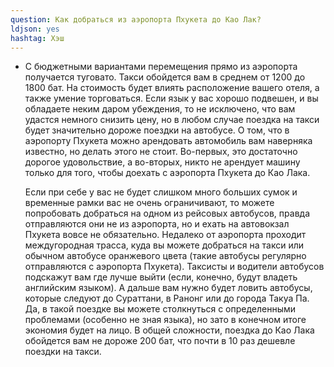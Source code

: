```yaml
---
question: Как добраться из аэропорта Пхукета до Као Лак?
ldjson: yes
hashtag: Хэш
---
```


* С бюджетными вариантами перемещения прямо из аэропорта получается туговато. Такси обойдется вам в среднем от 1200 до 1800 бат. На стоимость будет влиять расположение вашего отеля, а также умение торговаться. Если язык у вас хорошо подвешен, и вы обладаете неким даром убеждения, то не исключено, что вам удастся немного снизить цену, но в любом случае поездка на такси будет значительно дороже поездки на автобусе. О том, что в аэропорту Пхукета можно арендовать автомобиль вам наверняка известно, но делать этого не стоит. Во-первых, это достаточно дорогое удовольствие, а во-вторых, никто не арендует машину только для того, чтобы доехать с аэропорта Пхукета до Као Лака.

  Если при себе у вас не будет слишком много больших сумок и временные рамки вас не очень ограничивают, то можете попробовать добраться на одном из рейсовых автобусов, правда отправляются они не из аэропорта, но и ехать на автовокзал Пхукета вовсе не обязательно. Недалеко от аэропорта проходит междугородная трасса, куда вы можете добраться на такси или обычном автобусе оранжевого цвета (такие автобусы регулярно отправляются с аэропорта Пхукета). Таксисты и водители автобусов подскажут вам где лучше выйти (если, конечно, будут владеть английским языком). А дальше вам нужно будет ловить автобусы, которые следуют до Сураттани, в Ранонг или до города Такуа Па. Да, в такой поездке вы можете столкнуться с определенными проблемами (особенно не зная языка), но зато в конечном итоге экономия будет на лицо. В общей сложности, поездка до Као Лака обойдется вам не дороже 200 бат, что почти в 10 раз дешевле поездки на такси.

